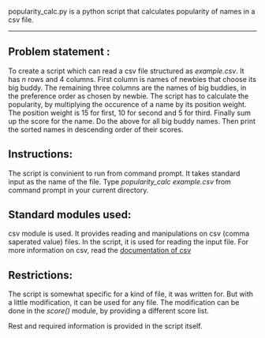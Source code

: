 popularity_calc.py is a python script that calculates popularity of names in a csv file.
* * *

Problem statement :
----------------- 
To create a script which can read a csv file structured as *example.csv*.
It has *n* rows and 4 columns. First column is names of newbies that choose its big buddy.
The remaining three columns are the names of big buddies, in the preference order as chosen by newbie.
The script has to calculate the popularity, by multiplying the occurence of a name by its position weight.
The position weight is 15 for first, 10 for second and 5 for third.
Finally sum up the score for the name.
Do the above for all big buddy names.
Then print the sorted names in descending order of their scores.

Instructions:
------------
The script is convinient to run from command prompt.
It takes standard input as the name of the file.
Type *popularity_calc example.csv* from command prompt in your current directory.

Standard modules used:
---------------------
csv module is used.
It provides reading and manipulations on csv (comma saperated value) files.
In the script, it is used for reading the input file.
For more information on csv, read the [documentation of csv][]

Restrictions:
------------
The script is somewhat specific for a kind of file, it was written for.
But with a little modification, it can be used for any file.
The modification can be done in the *score()* module, by providing a different score list.

Rest and required information is provided in the script itself.

[documentation of csv]: https://docs.python.org/2/library/csv.html